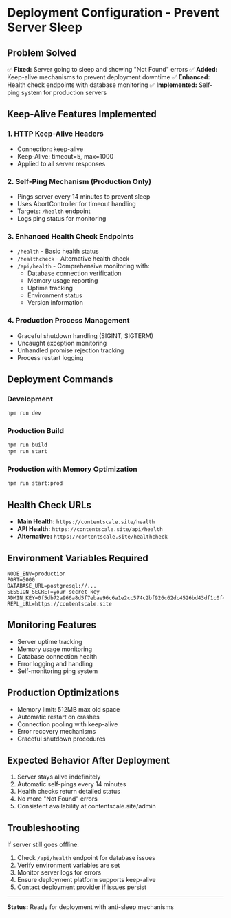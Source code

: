 # Deployment Configuration - Prevent Server Sleep

## Problem Solved
✅ **Fixed:** Server going to sleep and showing "Not Found" errors
✅ **Added:** Keep-alive mechanisms to prevent deployment downtime
✅ **Enhanced:** Health check endpoints with database monitoring
✅ **Implemented:** Self-ping system for production servers

## Keep-Alive Features Implemented

### 1. HTTP Keep-Alive Headers
- Connection: keep-alive
- Keep-Alive: timeout=5, max=1000
- Applied to all server responses

### 2. Self-Ping Mechanism (Production Only)
- Pings server every 14 minutes to prevent sleep
- Uses AbortController for timeout handling
- Targets: `/health` endpoint
- Logs ping status for monitoring

### 3. Enhanced Health Check Endpoints
- `/health` - Basic health status
- `/healthcheck` - Alternative health check
- `/api/health` - Comprehensive monitoring with:
  - Database connection verification
  - Memory usage reporting
  - Uptime tracking
  - Environment status
  - Version information

### 4. Production Process Management
- Graceful shutdown handling (SIGINT, SIGTERM)
- Uncaught exception monitoring
- Unhandled promise rejection tracking
- Process restart logging

## Deployment Commands

### Development
```bash
npm run dev
```

### Production Build
```bash
npm run build
npm run start
```

### Production with Memory Optimization
```bash
npm run start:prod
```

## Health Check URLs
- **Main Health:** `https://contentscale.site/health`
- **API Health:** `https://contentscale.site/api/health`
- **Alternative:** `https://contentscale.site/healthcheck`

## Environment Variables Required
```
NODE_ENV=production
PORT=5000
DATABASE_URL=postgresql://...
SESSION_SECRET=your-secret-key
ADMIN_KEY=0f5db72a966a8d5f7ebae96c6a1e2cc574c2bf926c62dc4526bd43df1c0f42eb
REPL_URL=https://contentscale.site
```

## Monitoring Features
- Server uptime tracking
- Memory usage monitoring
- Database connection health
- Error logging and handling
- Self-monitoring ping system

## Production Optimizations
- Memory limit: 512MB max old space
- Automatic restart on crashes
- Connection pooling with keep-alive
- Error recovery mechanisms
- Graceful shutdown procedures

## Expected Behavior After Deployment
1. Server stays alive indefinitely
2. Automatic self-pings every 14 minutes
3. Health checks return detailed status
4. No more "Not Found" errors
5. Consistent availability at contentscale.site/admin

## Troubleshooting
If server still goes offline:
1. Check `/api/health` endpoint for database issues
2. Verify environment variables are set
3. Monitor server logs for errors
4. Ensure deployment platform supports keep-alive
5. Contact deployment provider if issues persist

---
**Status:** Ready for deployment with anti-sleep mechanisms